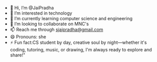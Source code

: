 - 👋 Hi, I’m @JaiPradha
- 👀 I’m interested in technology
- 🌱 I’m currently learning computer science and engineering
- 💞️ I’m looking to collaborate on MNC's
- 📫 Reach me through sjaipradha@gmail.com
- 😄 Pronouns: she
- ⚡ Fun fact:CS student by day, creative soul by night—whether it's coding, tutoring, music, or drawing, I'm always ready to explore and share!"

<!---
JaiPradha/JaiPradha is a ✨ special ✨ repository because its `README.md` (this file) appears on your GitHub profile.
You can click the Preview link to take a look at your changes.
--->
